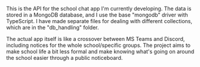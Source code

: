 This is the API for the school chat app I'm currently developing.
The data is stored in a MongoDB database, and I use the base "mongodb" driver with TypeScript.
I have made separate files for dealing with different collections, which are in the "db_handling" folder.

The actual app itself is like a crossover between MS Teams and Discord, including notices for the whole school/specific groups.
The project aims to make school life a bit less formal and make knowing what's going on around the school easier through a public noticeboard.
